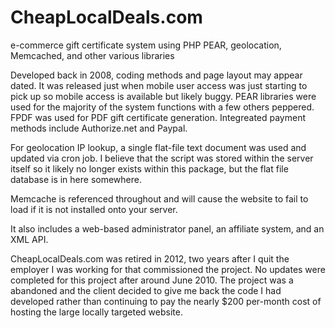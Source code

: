 CheapLocalDeals.com
===================

e-commerce gift certificate system using PHP PEAR, geolocation, Memcached, and other various libraries

Developed back in 2008, coding methods and page layout may appear dated. It was released just when mobile user access was just starting to pick up so mobile access is available but likely buggy. PEAR libraries were used for the majority of the system functions with a few others peppered. FPDF was used for PDF gift certificate generation. Integreated payment methods include Authorize.net and Paypal. 

For geolocation IP lookup, a single flat-file text document was used and updated via cron job. I believe that the script was stored within the server itself so it likely no longer exists within this package, but the flat file database is in here somewhere.

Memcache is referenced throughout and will cause the website to fail to load if it is not installed onto your server.

It also includes a web-based administrator panel, an affiliate system, and an XML API.

CheapLocalDeals.com was retired in 2012, two years after I quit the employer I was working for that commissioned the project. No updates were completed for this project after around June 2010. The project was a abandoned and the client decided to give me back the code I had developed rather than continuing to pay the nearly $200 per-month cost of hosting the large locally targeted website.
